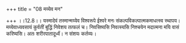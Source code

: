 +++
title = "08 मय्येव मन"

+++
।।12.8।। यस्मादेवं तस्मान्मय्येव विश्वरूपे ईश्वरे मनः
संकल्पविकल्पात्मकमाधत्स्व स्थापय। मय्येवाध्यवसायं कुर्वतीं बुद्धिं
निवेशय तत्फलं च। निवसिष्यसि निवत्स्यसि निश्चयेन मदात्मना मयि वासं
करिष्यसि। अतः शरीरपातादूर्ध्वं। न संशयः कर्तव्यः।
